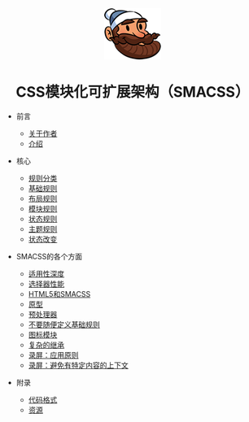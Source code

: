 <p align="center"><img src="assets/logo.png"></p>

<h1 align="center">CSS模块化可扩展架构（SMACSS）</h1>

+ 前言

  + [关于作者](preface/1-关于作者.md)
  + [介绍](preface/2-介绍.md)
+ 核心

  + [规则分类](core/3-对CSS规则进行分类.md)
  + [基础规则](core/4-基础规则.md)
  + [布局规则](core/5-布局规则.md)
  + [模块规则](core/6-模块规则.md)
  + [状态规则](core/7-状态规则.md)
  + [主题规则](core/8-主题规则.md)
  + [状态改变](core/9-状态改变.md)

+ SMACSS的各个方面

  + [适用性深度](aspectsofsmacss/10-适用性深度.md)
  + [选择器性能](aspectsofsmacss/11-选择器性能.md)
  + [HTML5和SMACSS](aspectsofsmacss/12-HTML5和SMACSS.md)
  + [原型](aspectsofsmacss/13-原型.md)
  + [预处理器](aspectsofsmacss/14-预处理器.md)
  + [不要随便定义基础规则](aspectsofsmacss/15-不要随便定义基础规则.md)
  + [图标模块](aspectsofsmacss/16-图标模块.md)
  + [复杂的继承](aspectsofsmacss/17-复杂的继承.md)
  + [录屏：应用原则](aspectsofsmacss/18-录屏：应用原则.md)
  + [录屏：避免有特定内容的上下文](aspectsofsmacss/19-录屏：避免有特定内容的上下文.md)

+ 附录

  + [代码格式](appendix/20-代码格式.md)
  + [资源](appendix/21-资源.md)
